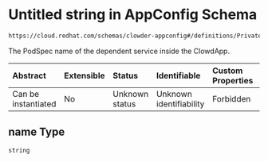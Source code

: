 # Untitled string in AppConfig Schema

```txt
https://cloud.redhat.com/schemas/clowder-appconfig#/definitions/PrivateDependencyEndpoint/properties/name
```

The PodSpec name of the dependent service inside the ClowdApp.

| Abstract            | Extensible | Status         | Identifiable            | Custom Properties | Additional Properties | Access Restrictions | Defined In                                                   |
| :------------------ | :--------- | :------------- | :---------------------- | :---------------- | :-------------------- | :------------------ | :----------------------------------------------------------- |
| Can be instantiated | No         | Unknown status | Unknown identifiability | Forbidden         | Allowed               | none                | [schema.json*](../../out/schema.json "open original schema") |

## name Type

`string`

